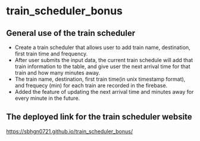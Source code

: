 # train_scheduler_bonus
## General use of the train scheduler
- Create a train scheduler that allows user to add train name, destination, first train time and frequency.
- After user submits the input data, the current train schedule will add that train information to the table, and give user the next arrival time for that train and how many minutes away.
- The train name, destination, first train time(in unix timestamp format), and frequecy (min) for each train are recorded in the firebase.
- Added the feature of updating the next arrival time and minutes away for every minute in the future.

## The deployed link for the train scheduler website
https://sbhgn0721.github.io/train_scheduler_bonus/